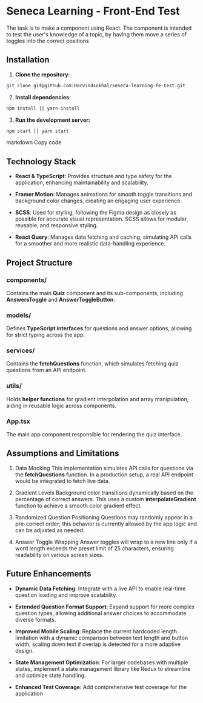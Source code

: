 # Seneca Learning - Front-End Test

The task is to make a component using React. The component is intended to test the user's knowledge of a topic, by having them move a series of toggles into the correct positions

## Installation

1. **Clone the repository:**

```bash
git clone git@github.com:Harvindsokhal/seneca-learning-fe-test.git
```

2. **Install dependencies:**

```bash
npm install || yarn install
```

3. **Run the development server:**

```bash
npm start || yarn start
```

markdown
Copy code

## Technology Stack

- **React & TypeScript**: Provides structure and type safety for the application, enhancing maintainability and scalability.

- **Framer Motion**: Manages animations for smooth toggle transitions and background color changes, creating an engaging user experience.

- **SCSS**: Used for styling, following the Figma design as closely as possible for accurate visual representation. SCSS allows for modular, reusable, and responsive styling.

- **React Query**: Manages data fetching and caching, simulating API calls for a smoother and more realistic data-handling experience.

## Project Structure

### components/

Contains the main **Quiz** component and its sub-components, including **AnswersToggle** and **AnswerToggleButton**.

### models/

Defines **TypeScript interfaces** for questions and answer options, allowing for strict typing across the app.

### services/

Contains the **fetchQuestions** function, which simulates fetching quiz questions from an API endpoint.

### utils/

Holds **helper functions** for gradient interpolation and array manipulation, aiding in reusable logic across components.

### App.tsx

The main app component responsible for rendering the quiz interface.

## Assumptions and Limitations

1. Data Mocking
   This implementation simulates API calls for questions via the **fetchQuestions** function. In a production setup, a real API endpoint would be integrated to fetch live data.

2. Gradient Levels
   Background color transitions dynamically based on the percentage of correct answers. This uses a custom **interpolateGradient** function to achieve a smooth color gradient effect.

3. Randomized Question Positioning
   Questions may randomly appear in a pre-correct order; this behavior is currently allowed by the app logic and can be adjusted as needed.

4. Answer Toggle Wrapping
   Answer toggles will wrap to a new line only if a word length exceeds the preset limit of 25 characters, ensuring readability on various screen sizes.

## Future Enhancements

- **Dynamic Data Fetching**: Integrate with a live API to enable real-time question loading and improve scalability.

- **Extended Question Format Support**: Expand support for more complex question types, allowing additional answer choices to accommodate diverse formats.

- **Improved Mobile Scaling**: Replace the current hardcoded length limitation with a dynamic comparison between text length and button width, scaling down text if overlap is detected for a more adaptive design.

- **State Management Optimization**: For larger codebases with multiple states, implement a state management library like Redux to streamline and optimize state handling.

- **Enhanced Test Coverage**: Add comprehensive test coverage for the application
